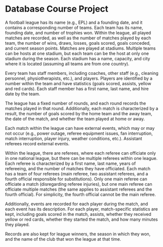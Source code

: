 # Database Course Project

A football league has its name (e.g., EPL) and a founding date, and it contains a corresponding number of teams. Each team has its name, founding date, and number of trophies won. Within the league, all played matches are recorded, as well as the number of matches played by each team, the number of wins, draws, losses, goals scored, goals conceded, and current season points. Matches are played at stadiums. Multiple teams can be hosts at one stadium, but each team can be the host at only one stadium during the season. Each stadium has a name, capacity, and city where it is located (assuming all teams are from one country).

Every team has staff members, including coaches, other staff (e.g., cleaning personnel, physiotherapists, etc.), and players. Players are identified by a number within the team and have statistics (goals scored, assists, yellow and red cards). Each staff member has a first name, last name, and hire date by the team.

The league has a fixed number of rounds, and each round records the matches played in that round. Additionally, each match is characterized by a result, the number of goals scored by the home team and the away team, the date of the match, and whether the team played at home or away.

Each match within the league can have external events, which may or may not occur (e.g., power outage, referee equipment issues, fan interruption, match interruption, player injury, weather conditions, etc.). Assistant referees record external events.

Within the league, there are referees, where each referee can officiate only in one national league, but there can be multiple referees within one league. Each referee is characterized by a first name, last name, years of refereeing, and the number of matches they have officiated. Each match has a team of four referees (main referee, two assistant referees, and a fourth official responsible for substitutions). Only one main referee can officiate a match (disregarding referee injuries), but one main referee can officiate multiple matches (the same applies to assistant referees and the fourth official). For simplicity, the fourth official cannot be the main referee.

Additionally, events are recorded for each player during the match, and each event has its description. For each player, match-specific statistics are kept, including goals scored in the match, assists, whether they received yellow or red cards, whether they started the match, and how many minutes they played.

Records are also kept for league winners, the season in which they won, and the name of the club that won the league at that time.




